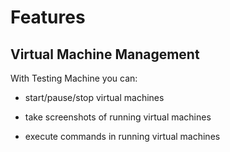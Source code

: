 # Features

## Virtual Machine Management

With Testing Machine you can:

* start/pause/stop virtual machines

* take screenshots of running virtual machines

* execute commands in running virtual machines
